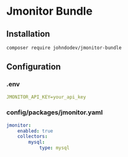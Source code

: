 # Jmonitor Bundle

## Installation

```bash
composer require johndodev/jmonitor-bundle
```

## Configuration

### .env
```yaml
JMONITOR_API_KEY=your_api_key
```

### config/packages/jmonitor.yaml
```yaml
jmonitor:
    enabled: true
    collectors:
        mysql:
            type: mysql
```
